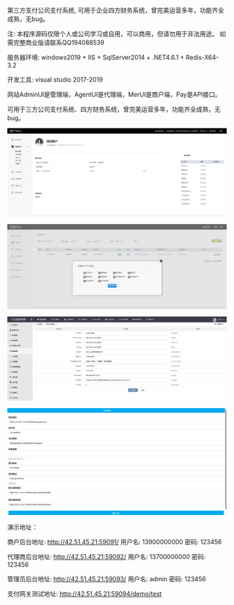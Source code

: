 第三方支付公司支付系统, 可用于企业四方财务系统，曾完美运营多年，功能齐全成熟，无bug。

注: 本程序源码仅限个人或公司学习或自用，可以商用，但请勿用于非法用途。
如需完整商业版请联系QQ194088539

服务器环境: windows2019 + IIS + SqlServer2014 + .NET4.6.1 + Redis-X64-3.2

开发工具: visual studio 2017-2019

网站AdminUI是管理端，AgentUI是代理端，MerUI是商户端，Pay是API接口。

可用于三方公司支付系统、四方财务系统，曾完美运营多年，功能齐全成熟，无bug。

![输入图片说明](img/1.png)

![输入图片说明](img/2.png)

![输入图片说明](img/3.png)

![输入图片说明](img/4.png)

演示地址：

商户后台地址: http://42.51.45.21:59091/
用户名: 13900000000    密码: 123456

代理商后台地址: http://42.51.45.21:59092/
用户名: 13700000000    密码: 123456

管理员后台地址: http://42.51.45.21:59093/
用户名: admin    密码: 123456

支付网关测试地址: http://42.51.45.21:59094/demo/test
